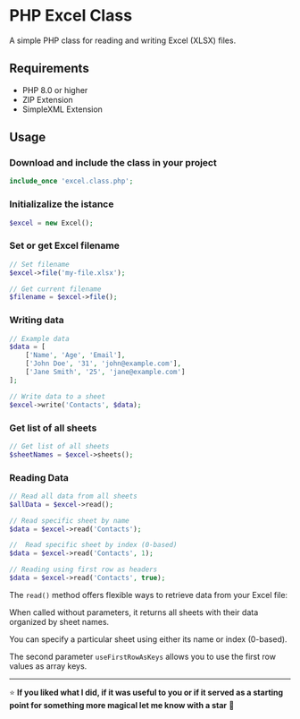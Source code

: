 # PHP Excel Class
A simple PHP class for reading and writing Excel (XLSX) files.

## Requirements
- PHP 8.0 or higher
- ZIP Extension
- SimpleXML Extension

## Usage

### Download and include the class in your project

```php
include_once 'excel.class.php';
```

### Initializalize the istance

```php
$excel = new Excel();
```

### Set or get Excel filename

```php
// Set filename
$excel->file('my-file.xlsx');

// Get current filename
$filename = $excel->file();
```

### Writing data

```php
// Example data
$data = [
    ['Name', 'Age', 'Email'],
    ['John Doe', '31', 'john@example.com'],
    ['Jane Smith', '25', 'jane@example.com']
];

// Write data to a sheet
$excel->write('Contacts', $data);
```

### Get list of all sheets

```php
// Get list of all sheets
$sheetNames = $excel->sheets();
```

### Reading Data

```php
// Read all data from all sheets
$allData = $excel->read();

// Read specific sheet by name
$data = $excel->read('Contacts');

//  Read specific sheet by index (0-based)
$data = $excel->read('Contacts', 1);

// Reading using first row as headers
$data = $excel->read('Contacts', true);
```

The ```read()``` method offers flexible ways to retrieve data from your Excel file:

When called without parameters, it returns all sheets with their data organized by sheet names.

You can specify a particular sheet using either its name or index (0-based).

The second parameter ```useFirstRowAsKeys``` allows you to use the first row values as array keys.

---

:star: **If you liked what I did, if it was useful to you or if it served as a starting point for something more magical let me know with a star** :green_heart:
